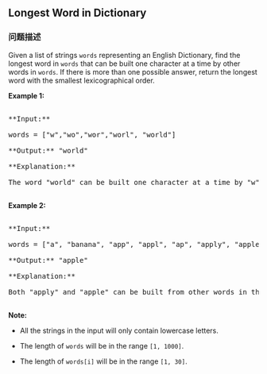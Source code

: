 ## Longest Word in Dictionary  
### 问题描述
Given a list of strings `words` representing an English Dictionary, find the longest word in `words` that can be built one character at a time by other words in `words`.  If there is more than one possible answer, return the longest word with the smallest lexicographical order.

**Example 1:**<br />
<pre>
**Input:** 
words = ["w","wo","wor","worl", "world"]
**Output:** "world"
**Explanation:** 
The word "world" can be built one character at a time by "w", "wo", "wor", and "worl".
</pre>


**Example 2:**<br />
<pre>
**Input:** 
words = ["a", "banana", "app", "appl", "ap", "apply", "apple"]
**Output:** "apple"
**Explanation:** 
Both "apply" and "apple" can be built from other words in the dictionary. However, "apple" is lexicographically smaller than "apply".
</pre>


**Note:**
- All the strings in the input will only contain lowercase letters.
- The length of `words` will be in the range `[1, 1000]`.
- The length of `words[i]` will be in the range `[1, 30]`.

